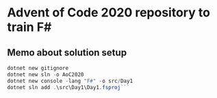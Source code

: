 # Advent of Code 2020 repository to train F\#

## Memo about solution setup

```powershell
dotnet new gitignore
dotnet new sln -o AoC2020
dotnet new console -lang "F#" -o src/Day1
dotnet sln add .\src\Day1\Day1.fsproj``` 
